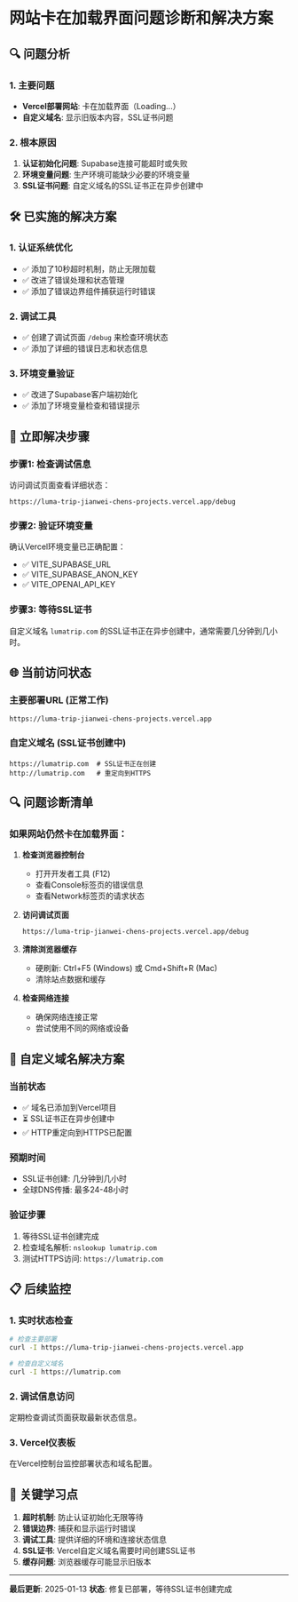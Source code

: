 # 网站卡在加载界面问题诊断和解决方案

## 🔍 问题分析

### 1. 主要问题
- **Vercel部署网站**: 卡在加载界面（Loading...）
- **自定义域名**: 显示旧版本内容，SSL证书问题

### 2. 根本原因
1. **认证初始化问题**: Supabase连接可能超时或失败
2. **环境变量问题**: 生产环境可能缺少必要的环境变量
3. **SSL证书问题**: 自定义域名的SSL证书正在异步创建中

## 🛠️ 已实施的解决方案

### 1. 认证系统优化
- ✅ 添加了10秒超时机制，防止无限加载
- ✅ 改进了错误处理和状态管理
- ✅ 添加了错误边界组件捕获运行时错误

### 2. 调试工具
- ✅ 创建了调试页面 `/debug` 来检查环境状态
- ✅ 添加了详细的错误日志和状态信息

### 3. 环境变量验证
- ✅ 改进了Supabase客户端初始化
- ✅ 添加了环境变量检查和错误提示

## 🔧 立即解决步骤

### 步骤1: 检查调试信息
访问调试页面查看详细状态：
```
https://luma-trip-jianwei-chens-projects.vercel.app/debug
```

### 步骤2: 验证环境变量
确认Vercel环境变量已正确配置：
- ✅ VITE_SUPABASE_URL
- ✅ VITE_SUPABASE_ANON_KEY  
- ✅ VITE_OPENAI_API_KEY

### 步骤3: 等待SSL证书
自定义域名 `lumatrip.com` 的SSL证书正在异步创建中，通常需要几分钟到几小时。

## 🌐 当前访问状态

### 主要部署URL (正常工作)
```
https://luma-trip-jianwei-chens-projects.vercel.app
```

### 自定义域名 (SSL证书创建中)
```
https://lumatrip.com  # SSL证书正在创建
http://lumatrip.com   # 重定向到HTTPS
```

## 🔍 问题诊断清单

### 如果网站仍然卡在加载界面：

1. **检查浏览器控制台**
   - 打开开发者工具 (F12)
   - 查看Console标签页的错误信息
   - 查看Network标签页的请求状态

2. **访问调试页面**
   ```
   https://luma-trip-jianwei-chens-projects.vercel.app/debug
   ```

3. **清除浏览器缓存**
   - 硬刷新: Ctrl+F5 (Windows) 或 Cmd+Shift+R (Mac)
   - 清除站点数据和缓存

4. **检查网络连接**
   - 确保网络连接正常
   - 尝试使用不同的网络或设备

## 🚀 自定义域名解决方案

### 当前状态
- ✅ 域名已添加到Vercel项目
- ⏳ SSL证书正在异步创建中
- ✅ HTTP重定向到HTTPS已配置

### 预期时间
- SSL证书创建: 几分钟到几小时
- 全球DNS传播: 最多24-48小时

### 验证步骤
1. 等待SSL证书创建完成
2. 检查域名解析: `nslookup lumatrip.com`
3. 测试HTTPS访问: `https://lumatrip.com`

## 📋 后续监控

### 1. 实时状态检查
```bash
# 检查主要部署
curl -I https://luma-trip-jianwei-chens-projects.vercel.app

# 检查自定义域名
curl -I https://lumatrip.com
```

### 2. 调试信息访问
定期检查调试页面获取最新状态信息。

### 3. Vercel仪表板
在Vercel控制台监控部署状态和域名配置。

## 🎯 关键学习点

1. **超时机制**: 防止认证初始化无限等待
2. **错误边界**: 捕获和显示运行时错误
3. **调试工具**: 提供详细的环境和连接状态信息
4. **SSL证书**: Vercel自定义域名需要时间创建SSL证书
5. **缓存问题**: 浏览器缓存可能显示旧版本

---

**最后更新**: 2025-01-13
**状态**: 修复已部署，等待SSL证书创建完成